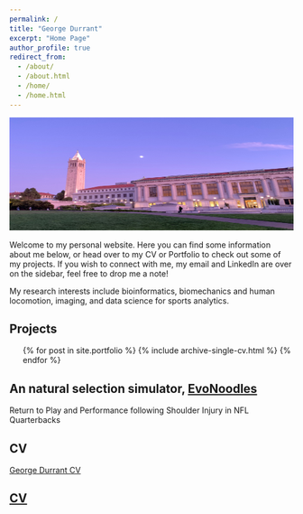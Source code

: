 ```yaml
---
permalink: /
title: "George Durrant"
excerpt: "Home Page"
author_profile: true
redirect_from: 
  - /about/
  - /about.html
  - /home/
  - /home.html
---
```


<img src="/images/berk.jpg" width="1200" height="200"/> 

Welcome to my personal website. Here you can find some information about me below, or head over to my CV or Portfolio to check out some of my projects. If you wish to connect with me, my email and LinkedIn are over on the sidebar, feel free to drop me a note!

My research interests include bioinformatics, biomechanics and human locomotion, imaging, and data science for sports analytics. 

Projects
------
  <ul>{% for post in site.portfolio %}
    {% include archive-single-cv.html %}
  {% endfor %}</ul>

## An natural selection simulator, [EvoNoodles](https://ggdurrant.github.io/portfolio/evonoodles/)

Return to Play and Performance following Shoulder Injury in NFL Quarterbacks


CV
------
[George Durrant CV](https://ggdurrant.github.io/cv/)

## [CV](https://ggdurrang.github.io/cv/)


